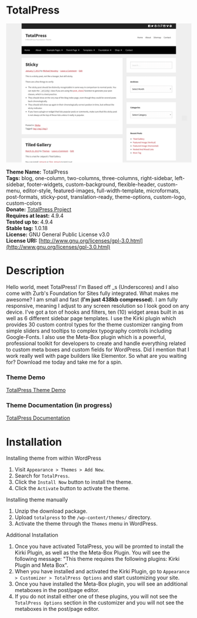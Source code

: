 # TotalPress #

![TotalPress Screenshot](https://raw.githubusercontent.com/ThemeAwesome/TotalPress/master/screenshot.png)

**Theme Name:** TotalPress<br />
**Tags:** blog, one-column, two-columns, three-columns, right-sidebar, left-sidebar, footer-widgets, custom-background, flexible-header, custom-menu, editor-style, featured-images, full-width-template, microformats, post-formats, sticky-post, translation-ready, theme-options, custom-logo, custom-colors<br />
**Donate:** [TotalPress Project](https://www.paypal.me/themeawesome)<br />
**Requires at least:** 4.9.4<br />
**Tested up to:** 4.9.4<br />
**Stable tag:** 1.0.18<br />
**License:** GNU General Public License v3.0<br />
**License URI:** [http://www.gnu.org/licenses/gpl-3.0.html](http://www.gnu.org/licenses/gpl-3.0.html)<br />

Description
===
Hello world, meet TotalPress! I'm Based off _s (Underscores) and I also come with Zurb's Foundation for Sites fully integrated. What makes me awesome? I am small and fast (**I'm just 438kb compressed**). I am fully responsive, meaning I adjust to any screen resolution so I look good on any device. I've got a ton of hooks and filters, ten (10) widget areas built in as well as 6 different sidebar page templates. I use the Kirki plugin which provides 30 custom control types for the theme customizer ranging from simple sliders and tooltips to complex typography controls including Google-Fonts. I also use the Meta-Box plugin which is a powerful, professional toolkit for developers to create and handle everything related to custom meta boxes and custom fields for WordPress. Did I mention that I work really well with page builders like Elementor. So what are you waiting for? Download me today and take me for a spin.

### Theme Demo ###

[TotalPress Theme Demo](https://themeawesome.com/themes/totalpress/)

### Theme Documentation (in progress) ###

[TotalPress Documentation](https://themeawesome.com/docs/totalpress/)

Installation
===
Installing theme from within WordPress

1. Visit `Appearance > Themes > Add New`.
2. Search for `TotalPress`.
3. Click the `Install Now` button to install the theme.
4. Click the `Activate` button to activate the theme.

Installing theme manually

1. Unzip the download package.
2. Upload `totalpress` to the `/wp-content/themes/` directory.
3. Activate the theme through the `Themes` menu in WordPress.

Additional Installation

1. Once you have activated TotalPress, you will be promted to install the Kirki Plugin, as well as the the Meta-Box Plugin. You will see the following message: "This theme requires the following plugins: Kirki Plugin and Meta Box".
2. When you have installed and activated the Kirki Plugin, go to `Appearance > Customizer > TotalPress Options` and start customizing your site.
3. Once you have installed the Meta-Box plugin, you will see an additional metaboxes in the post/page editor.
4. If you do not install either one of these plugins, you will not see the `TotalPress Options` section in the customizer and you will not see the metaboxes in the post/page editor.